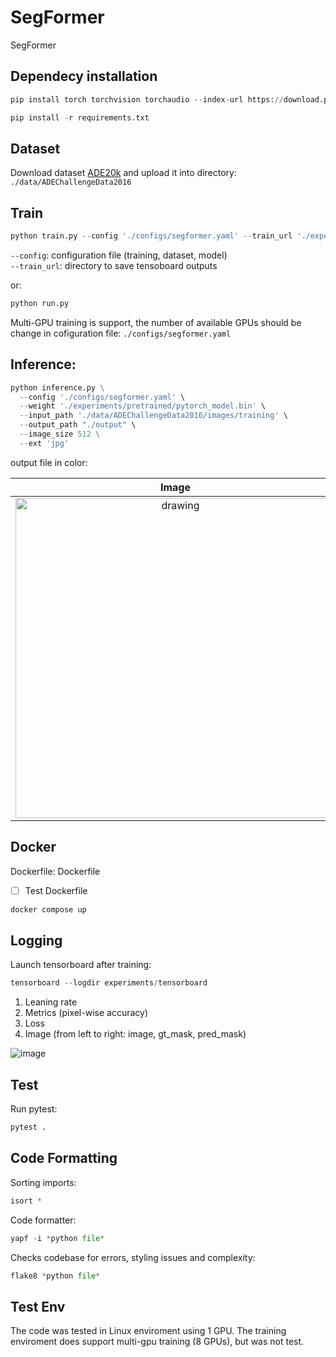# SegFormer
SegFormer

## Dependecy installation
```python
pip install torch torchvision torchaudio --index-url https://download.pytorch.org/whl/cu118

pip install -r requirements.txt
```

## Dataset
Download dataset [ADE20k](http://data.csail.mit.edu/places/ADEchallenge/ADEChallengeData2016.zip) and upload it into directory: `./data/ADEChallengeData2016`

## Train
```python
python train.py --config './configs/segformer.yaml' --train_url './experiments/ckpts/tensorboard'
```
`--config`: configuration file (training, dataset, model)  
`--train_url`: directory to save tensoboard outputs

or:
```python
python run.py
```

Multi-GPU training is support, the number of available GPUs should be change in cofiguration file: `./configs/segformer.yaml`

## Inference:
```python
python inference.py \
  --config './configs/segformer.yaml' \
  --weight './experiments/pretrained/pytorch_model.bin' \
  --input_path './data/ADEChallengeData2016/images/training' \
  --output_path "./output" \
  --image_size 512 \
  --ext 'jpg'
```

output file in color:  

| Image             |  Mask |
:-------------------------:|:-------------------------:
<img src="https://github.com/Xrenya/SegFormer/assets/51479797/6ba8d8a4-67c5-4da9-83f2-76ddc6705fb7" alt="drawing" style="width:512px;height:512px;"/> | <img src="https://github.com/Xrenya/SegFormer/assets/51479797/7e8f1701-b888-42b8-94a5-5c1ed57c04f2" alt="drawing" style="width:512px;height:512px;"/> 

## Docker
Dockerfile: Dockerfile
- [ ] Test Dockerfile

```python
docker compose up
```

## Logging
Launch tensorboard after training:
```python
tensorboard --logdir experiments/tensorboard
```

1. Leaning rate
2. Metrics (pixel-wise accuracy)
3. Loss
4. Image (from left to right: image, gt_mask, pred_mask)

![image](https://github.com/Xrenya/SegFormer/assets/51479797/08460bef-08d8-4765-baab-27373c262eb8)

## Test
Run pytest:
```python
pytest .
```

## Code Formatting
Sorting imports:
```python
isort *
```

Code formatter:
```python
yapf -i *python file*
```

Checks codebase for errors, styling issues and complexity:
```python
flake8 *python file*
```

## Test Env
The code was tested in Linux enviroment using 1 GPU.
The training enviroment does support multi-gpu training (8 GPUs), but was not test.
